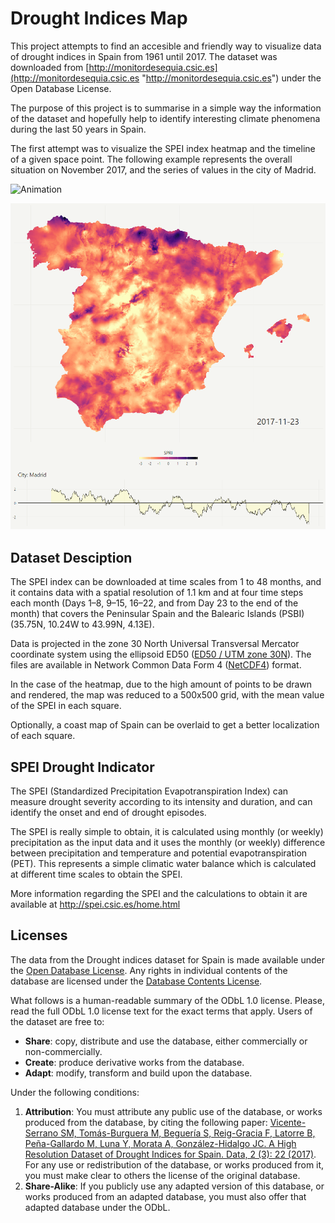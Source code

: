 # Drought Indices Map

This project attempts to find an accesible and friendly way to visualize data of drought indices in Spain from 1961 until 2017. The dataset was downloaded from [http://monitordesequia.csic.es](http://monitordesequia.csic.es "http://monitordesequia.csic.es") under the Open Database License. 

The purpose of this project is to summarise in a simple way the information of the dataset and hopefully help to identify interesting climate phenomena during the last 50 years in Spain.

The first attempt was to visualize the SPEI index heatmap and the timeline of a given space point. The following example represents the overall situation on November 2017, and the series of values in the city of Madrid.


![Animation](videos/spei_Madrid_1.gif)

![First Attempt](images/spei_Madrid_2732.png)

## Dataset Desciption

The SPEI index can be downloaded at time scales from 1 to 48 months, and it contains data with a spatial resolution of 1.1 km and at four time steps each month (Days 1–8, 9–15, 16–22, and from Day 23 to the end of the month) that covers the Peninsular Spain and the Balearic Islands (PSBI) (35.75N, 10.24W to 43.99N, 4.13E).

Data is projected in the zone 30 North Universal Transversal Mercator coordinate system using the ellipsoid ED50 ([ED50 / UTM zone 30N](http://spatialreference.org/ref/epsg/ed50-utm-zone-30n/ "ED50 / UTM zone 30N")).  The files are available in Network Common Data Form 4 ([NetCDF4](https://www.unidata.ucar.edu/software/netcdf/docs/netcdf_introduction.html "NetCDF4")) format.

In the case of the heatmap, due to the high amount of points to be drawn and rendered, the map was reduced to a 500x500 grid, with the mean value of the SPEI in each square.

Optionally, a coast map of Spain can be overlaid to get a better localization of each square.

## SPEI Drought Indicator

The SPEI  (Standardized Precipitation Evapotranspiration Index) can measure drought severity according to its intensity and duration, and can identify the onset and end of drought episodes.

The SPEI is really simple to obtain, it is calculated using monthly (or weekly) precipitation as the input data and it uses the monthly (or weekly) difference between precipitation and temperature and potential evapotranspiration (PET). This represents a simple climatic water balance which is calculated at different time scales to obtain the SPEI. 

More information regarding the SPEI and the calculations to obtain it are available at http://spei.csic.es/home.html

## Licenses

The data from the Drought indices dataset for Spain is made available under the [Open Database License](http://opendatacommons.org/licenses/odbl/1.0/ "Open Database License"). Any rights in individual contents of the database are licensed under the [Database Contents License](http://opendatacommons.org/licenses/dbcl/1.0/ "Database Contents License").

What follows is a human-readable summary of the ODbL 1.0 license. Please, read the full ODbL 1.0 license text for the exact terms that apply.
Users of the dataset are free to:

- **Share**: copy, distribute and use the database, either commercially or non-commercially.
- **Create**: produce derivative works from the database.
- **Adapt**: modify, transform and build upon the database.

Under the following conditions:

1. **Attribution**: You must attribute any public use of the database, or works produced from the database, by citing the following paper: [Vicente-Serrano SM, Tomás-Burguera M, Beguería S, Reig-Gracia F, Latorre B, Peña-Gallardo M, Luna Y, Morata A, González-Hidalgo JC. A High Resolution Dataset of Drought Indices for Spain. Data, 2 (3): 22 (2017)](http://www.mdpi.com/2306-5729/2/3/22 "Vicente-Serrano SM, Tomás-Burguera M, Beguería S, Reig-Gracia F, Latorre B, Peña-Gallardo M, Luna Y, Morata A, González-Hidalgo JC. A High Resolution Dataset of Drought Indices for Spain. Data, 2 (3): 22 (2017)"). For any use or redistribution of the database, or works produced from it, you must make clear to others the license of the original database.
2. **Share-Alike**: If you publicly use any adapted version of this database, or works produced from an adapted database, you must also offer that adapted database under the ODbL.


